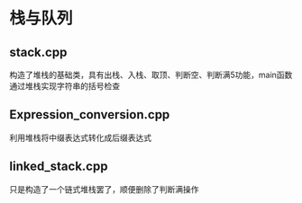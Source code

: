 # 栈与队列
## stack.cpp
构造了堆栈的基础类，具有出栈、入栈、取顶、判断空、判断满5功能，main函数通过堆栈实现字符串的括号检查
## Expression_conversion.cpp
利用堆栈将中缀表达式转化成后缀表达式
## linked_stack.cpp
只是构造了一个链式堆栈罢了，顺便删除了判断满操作
